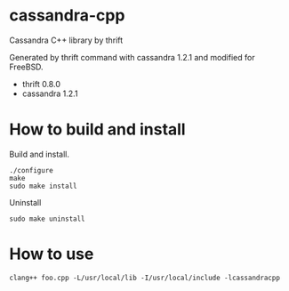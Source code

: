 cassandra-cpp
=============

Cassandra C++ library by thrift

Generated by thrift command with cassandra 1.2.1 and modified for FreeBSD.

- thrift 0.8.0
- cassandra 1.2.1

# How to build and install

Build and install.

    ./configure
    make
    sudo make install

Uninstall

    sudo make uninstall

# How to use

    clang++ foo.cpp -L/usr/local/lib -I/usr/local/include -lcassandracpp
